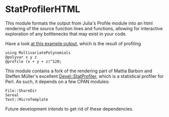 # StatProfilerHTML

This module formats the output from Julia's Profile module into an html
rendering of the source function lines and functions, allowing for interactive
exploration of any bottlenecks that may exist in your code.

Have a look [at this example output](http://www.infty.nl/StatProfilerHTML.jl/example-output/), which
is the result of profiling

    using MultivariatePolynomials
    @polyvar x y z
    @profile (x + y + z)^120;


This module contains a fork of the rendering part of Mattia Barbon and Steffen
Müller's excellent
[Devel::StatProfiler](https://github.com/mbarbon/devel-statprofiler), which is
a statistical profiler for Perl. As such, it depends on a few CPAN modules:

    File::ShareDir
    Sereal
    Text::MicroTemplate

Future development intends to get rid of these dependencies.
